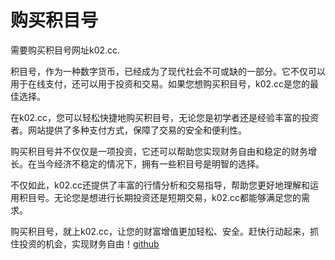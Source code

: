 # 购买积目号

需要购买积目号网址k02.cc.

积目号，作为一种数字货币，已经成为了现代社会不可或缺的一部分。它不仅可以用于在线支付，还可以用于投资和交易。如果您想购买积目号，k02.cc是您的最佳选择。

在k02.cc，您可以轻松快捷地购买积目号，无论您是初学者还是经验丰富的投资者。网站提供了多种支付方式，保障了交易的安全和便利性。

购买积目号并不仅仅是一项投资，它还可以帮助您实现财务自由和稳定的财务增长。在当今经济不稳定的情况下，拥有一些积目号是明智的选择。

不仅如此，k02.cc还提供了丰富的行情分析和交易指导，帮助您更好地理解和运用积目号。无论您是想进行长期投资还是短期交易，k02.cc都能够满足您的需求。

购买积目号，就上k02.cc，让您的财富增值更加轻松、安全。赶快行动起来，抓住投资的机会，实现财务自由！[github](https://github.com)